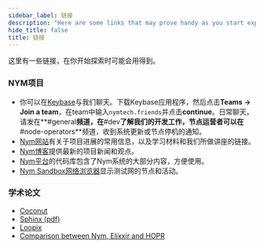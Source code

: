 ```yaml
---
sidebar_label: 链接
description: "Here are some links that may prove handy as you start exploring Nym, and the Nym community."
hide_title: false
title: 链接
---
```


这里有一些链接，在你开始探索时可能会用得到。

### NYM项目

- 你可以在[Keybase](https://keybase.io)与我们聊天。下载Keybase应用程序，然后点击**Teams -> Join a team**，在team中输入`nymtech.friends`并点击**continue**。日常聊天，请发在**#general**频道，在**#dev**了解我们的开发工作，节点运营者可以在**#node-operators**频道，收到系统更新或节点停机的通知。
- [Nym网站](https://nymtech.net)有关于项目进展的常用信息，以及学习材料和我们所做讲座的链接。
- [Nym博客](https://medium.com/nymtech)提供最新的项目新闻和观点。
- [Nym平台](https://github.com/nymtech/nym)的代码库包含了Nym系统的大部分内容，方便使用。
- [Nym Sandbox网络浏览器](https://sandbox-explorer.nymtech.net)显示测试网的节点和活动。

### 学术论文

- [Coconut](https://arxiv.org/abs/1802.07344)
- [Sphinx (pdf)](https://www.cypherpunks.ca/~iang/pubs/Sphinx_Oakland09.pdf)
- [Loopix](https://arxiv.org/abs/1703.00536)
- [Comparison between Nym, Elixxir and HOPR](https://arxiv.org/abs/2107.12172)